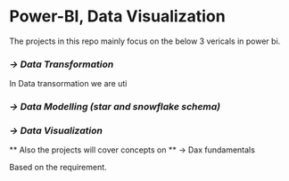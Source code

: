 # Power-BI, Data Visualization
The projects in this repo mainly focus on the below 3 vericals in power bi.

### ***-> Data Transformation*** ###
In Data transormation we are uti
### ***-> Data Modelling (star and snowflake schema)*** ###
### ***-> Data Visualization*** ###


** Also the projects will cover concepts on **
-> Dax fundamentals

Based on the requirement.
